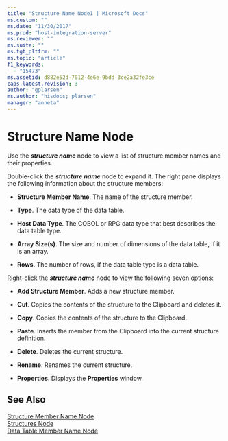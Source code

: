 ```yaml
---
title: "Structure Name Node1 | Microsoft Docs"
ms.custom: ""
ms.date: "11/30/2017"
ms.prod: "host-integration-server"
ms.reviewer: ""
ms.suite: ""
ms.tgt_pltfrm: ""
ms.topic: "article"
f1_keywords: 
  - "15473"
ms.assetid: d882e52d-7012-4e6e-9bdd-3ce2a32fe3ce
caps.latest.revision: 3
author: "gplarsen"
ms.author: "hisdocs; plarsen"
manager: "anneta"
---
```

# Structure Name Node
Use the ***structure name*** node to view a list of structure member names and their properties.  
  
 Double-click the ***structure name*** node to expand it. The right pane displays the following information about the structure members:  
  
-   **Structure Member Name**. The name of the structure member.  
  
-   **Type**. The data type of the data table.  
  
-   **Host Data Type**. The COBOL or RPG data type that best describes the data table type.  
  
-   **Array Size(s)**. The size and number of dimensions of the data table, if it is an array.  
  
-   **Rows**. The number of rows, if the data table type is a data table.  
  
 Right-click the ***structure name*** node to view the following seven options:  
  
-   **Add Structure Member**. Adds a new structure member.  
  
-   **Cut**. Copies the contents of the structure to the Clipboard and deletes it.  
  
-   **Copy**. Copies the contents of the structure to the Clipboard.  
  
-   **Paste**. Inserts the member from the Clipboard into the current structure definition.  
  
-   **Delete**. Deletes the current structure.  
  
-   **Rename**. Renames the current structure.  
  
-   **Properties**. Displays the **Properties** window.  
  
## See Also  
 [Structure Member Name Node](../core/structure-member-name-node2.md)   
 [Structures Node](../core/structures-node1.md)   
 [Data Table Member Name Node](../core/data-table-member-name-node1.md)